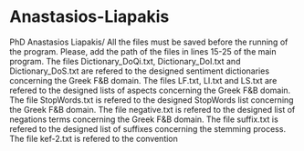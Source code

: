 # Anastasios-Liapakis
PhD Anastasios Liapakis/
All the files must be saved before the running of the program. Please, add the path of the files in lines 15-25 of the main program.
The files Dictionary_DoQi.txt, Dictionary_DoI.txt and Dictionary_DoS.txt are refered to the designed sentiment dictionaries concerning the Greek F&B domain.
The files LF.txt, LI.txt and LS.txt are refered to the designed lists of aspects concerning the Greek F&B domain.
The file StopWords.txt is refered to the designed StopWords list concerning the Greek F&B domain.
The file negative.txt is refered to the designed list of negations terms concerning the Greek F&B domain.
The file suffix.txt is refered to the designed list of suffixes concerning the stemming process.
The file kef-2.txt is refered to the convention


